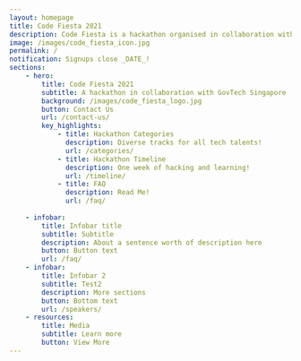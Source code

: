 ```yaml
---
layout: homepage
title: Code Fiesta 2021
description: Code Fiesta is a hackathon organised in collaboration with GovTech Singapore.
image: /images/code_fiesta_icon.jpg
permalink: /
notification: Signups close _DATE_!
sections:
    - hero:
        title: Code Fiesta 2021
        subtitle: A hackathon in collaboration with GovTech Singapore
        background: /images/code_fiesta_logo.jpg
        button: Contact Us
        url: /contact-us/
        key_highlights:
            - title: Hackathon Categories
              description: Diverse tracks for all tech talents!
              url: /categories/
            - title: Hackathon Timeline
              description: One week of hacking and learning!
              url: /timeline/
            - title: FAQ
              description: Read Me!
              url: /faq/
              
    - infobar:
        title: Infobar title
        subtitle: Subtitle
        description: About a sentence worth of description here
        button: Button text
        url: /faq/
    - infobar:
        title: Infobar 2
        subtitle: Test2
        description: More sections
        button: Bottom text
        url: /speakers/
    - resources:
        title: Media
        subtitle: Learn more
        button: View More
---
```


